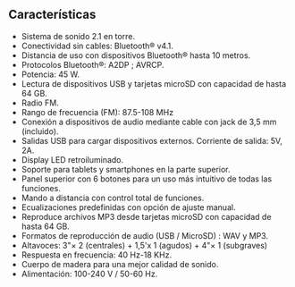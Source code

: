 ## Características

- Sistema de sonido 2.1 en torre.
- Conectividad sin cables: Bluetooth® v4.1.
- Distancia de uso con dispositivos Bluetooth®  hasta 10 metros.
- Protocolos Bluetooth®: A2DP ; AVRCP.
- Potencia: 45 W.
- Lectura de dispositivos USB y tarjetas microSD con capacidad de hasta 64 GB.
- Radio FM.
- Rango de frecuencia (FM): 87.5-108 MHz
- Conexión a dispositivos de audio mediante cable con jack de 3,5 mm (incluido).
- Salidas USB para cargar dispositivos externos. Corriente de salida: 5V, 2A.
- Display LED retroiluminado.
- Soporte para tablets y smartphones en la parte superior.
- Panel superior con 6 botones para un uso más intuitivo de todas las funciones.
- Mando a distancia con control total de funciones.
- Ecualizaciones predefinidas con opción de ajuste manual.
- Reproduce archivos MP3 desde tarjetas microSD con capacidad de hasta 64 GB.
- Formatos de reproducción de audio (USB / MicroSD) : WAV y MP3.
- Altavoces: 3"× 2 (centrales) + 1,5'x 1 (agudos) + 4"× 1 (subgraves)
- Respuesta en frecuencia: 40 Hz-18 KHz.
- Cuerpo de madera para una mejor calidad de sonido.
- Alimentación: 100-240 V / 50-60 Hz.
